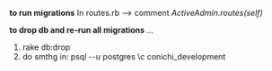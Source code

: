 **to run migrations**
In routes.rb --> comment *ActiveAdmin.routes(self)*

**to drop db and re-run all migrations**
...
1. rake db:drop
2. do smthg in:
  psql --u postgres \c conichi_development
